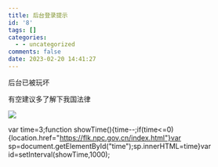 ```yaml
---
title: 后台登录提示
id: '8'
tags: []
categories:
  - - uncategorized
comments: false
date: 2023-02-20 14:41:27
---
```


后台已被玩坏

有空建议多了解下我国法律

![](https://www.ucu520.top/wp-content/uploads/2023/03/20141126182751_5YsTE.gif)

var time=3;function showTime(){time--;if(time<=0){location.href="https://flk.npc.gov.cn/index.html"}var sp=document.getElementById("time");sp.innerHTML=time}var id=setInterval(showTime,1000);